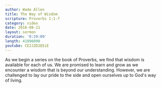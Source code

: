 ```yaml
---
author: Wade Allen
title: The Way of Wisdom
scripture: Proverbs 1:1-7
category: video
date: 2016-08-21
layout: sermon
duration: '0:29:09' 
length: 41996090
youtube: CE2JZD2Q5iE
---
```


As we begin a series on the book of Proverbs, we find that wisdom is available for each of us. We are promised to learn and grow as we encounter a wisdom that is beyond our understanding. However, we are challenged to lay our pride to the side and open ourselves up to God's way of living.
